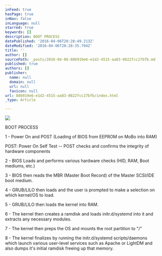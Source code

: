 ```yaml
---
inFeed: true
hasPage: true
inNav: false
inLanguage: null
starred: true
keywords: []
description: BOOT PROCESS
datePublished: '2016-04-06T20:28:49.213Z'
dateModified: '2016-04-06T20:28:35.704Z'
title: ''
author: []
sourcePath: _posts/2016-04-06-886919e6-e1d2-4515-aa83-0822fcc27bfb.md
published: true
authors: []
publisher:
  name: null
  domain: null
  url: null
  favicon: null
url: 886919e6-e1d2-4515-aa83-0822fcc27bfb/index.html
_type: Article

---
```

![](https://the-grid-user-content.s3-us-west-2.amazonaws.com/0e088de9-1860-438f-988d-8bcb493788e8.jpg)

BOOT PROCESS

1 - Power On and POST (Loading of BIOS from EEPROM on MoBo into RAM)

POST: Power On Self Test -- POST checks and confirms the integrity of hardware components

2 - BIOS Loads and performs various hardware checks (HID, RAM, Boot mediums, etc.)

3 - BIOS then reads the MBR (Master Boot Record) of the Master SCSI/IDE boot medium.

4 - GRUB/LILO then loads and the user is prompted to make a selection on which kernel/OS to load.

5 - GRUB/LILO then loads the kernel into RAM.

6 - The kernel then creates a ramdisk and loads initr.d/systemd into it and extracts any necessary modules.

7 - The kernel then preps the OS and mounts the root partition to "/"

8 - The kernel finalizes by running the initr.d/systemd scripts/daemons which launch various user-level services such as Apache or LightDM and also dumps it's initial ramdisk freeing up that memory.